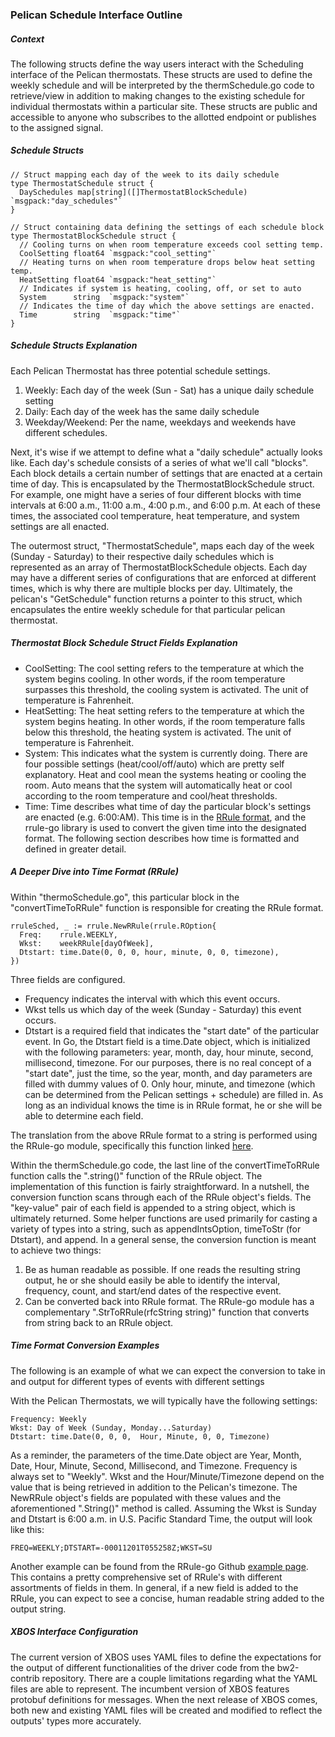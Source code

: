 ### Pelican Schedule Interface Outline

##### Context

The following structs define the way users interact with the Scheduling interface of the Pelican thermostats. These structs are used to define the weekly schedule and will be interpreted by the thermSchedule.go code to retrieve/view in addition to making changes to the existing schedule for individual thermostats within a particular site. These structs are public and accessible to anyone who subscribes to the allotted endpoint or publishes to the assigned signal.

##### Schedule Structs

```
// Struct mapping each day of the week to its daily schedule
type ThermostatSchedule struct {
  DaySchedules map[string]([]ThermostatBlockSchedule) `msgpack:"day_schedules"`
}

// Struct containing data defining the settings of each schedule block
type ThermostatBlockSchedule struct {
  // Cooling turns on when room temperature exceeds cool setting temp.
  CoolSetting float64 `msgpack:"cool_setting"`
  // Heating turns on when room temperature drops below heat setting temp.
  HeatSetting float64 `msgpack:"heat_setting"`
  // Indicates if system is heating, cooling, off, or set to auto
  System      string  `msgpack:"system"`
  // Indicates the time of day which the above settings are enacted.
  Time        string  `msgpack:"time"`
}
```

##### Schedule Structs Explanation

Each Pelican Thermostat has three potential schedule settings.
1. Weekly: Each day of the week (Sun - Sat) has a unique daily schedule setting
2. Daily: Each day of the week has the same daily schedule
3. Weekday/Weekend: Per the name, weekdays and weekends have different schedules.

Next, it's wise if we attempt to define what a "daily schedule" actually looks like. Each day's schedule consists of a series of what we'll call "blocks". Each block details a certain number of settings that are enacted at a certain time of day. This is encapsulated by the ThermostatBlockSchedule struct. For example, one might have a series of four different blocks with time intervals at 6:00 a.m., 11:00 a.m., 4:00 p.m., and 6:00 p.m. At each of these times, the associated cool temperature, heat temperature, and system settings are all enacted.

The outermost struct, "ThermostatSchedule", maps each day of the week (Sunday - Saturday) to their respective daily schedules which is represented as an array of ThermostatBlockSchedule objects. Each day may have a different series of configurations that are enforced at different times, which is why there are multiple blocks per day. Ultimately, the pelican's "GetSchedule" function returns a pointer to this struct, which encapsulates the entire weekly schedule for that particular pelican thermostat.

##### Thermostat Block Schedule Struct Fields Explanation

- CoolSetting: The cool setting refers to the temperature at which the system begins cooling. In other words, if the room temperature surpasses this threshold, the cooling system is activated. The unit of temperature is Fahrenheit.
- HeatSetting: The heat setting refers to the temperature at which the system begins heating. In other words, if the room temperature falls below this threshold, the heating system is activated. The unit of temperature is Fahrenheit.
- System: This indicates what the system is currently doing. There are four possible settings (heat/cool/off/auto) which are pretty self explanatory. Heat and cool mean the systems heating or cooling the room. Auto means that the system will automatically heat or cool according to the room temperature and cool/heat thresholds.
- Time: Time describes what time of day the particular block's settings are enacted (e.g. 6:00:AM). This time is in the [RRule format](https://tools.ietf.org/html/rfc5545), and the rrule-go library is used to convert the given time into the designated format. The following section describes how time is formatted and defined in greater detail.

##### A Deeper Dive into Time Format (RRule)

Within "thermoSchedule.go", this particular block in the "convertTimeToRRule" function is responsible for creating the RRule format.

```
rruleSched, _ := rrule.NewRRule(rrule.ROption{
  Freq:    rrule.WEEKLY,
  Wkst:    weekRRule[dayOfWeek],
  Dtstart: time.Date(0, 0, 0, hour, minute, 0, 0, timezone),
})
```

Three fields are configured.
- Frequency indicates the interval with which this event occurs.
- Wkst tells us which day of the week (Sunday - Saturday) this event occurs.
- Dtstart is a required field that indicates the "start date" of the particular event. In Go, the Dtstart field is a time.Date object, which is initialized with the following parameters: year, month, day, hour minute, second, millisecond, timezone. For our purposes, there is no real concept of a "start date", just the time, so the year, month, and day parameters are filled with dummy values of 0. Only hour, minute, and timezone (which can be determined from the Pelican settings + schedule) are filled in. As long as an individual knows the time is in RRule format, he or she will be able to determine each field.

The translation from the above RRule format to a string is performed using the RRule-go module, specifically this function linked [here](https://github.com/teambition/rrule-go/blob/master/str.go#L123).

Within the thermSchedule.go code, the last line of the convertTimeToRRule function calls the ".string()" function of the RRule object. The implementation of this function is fairly straightforward. In a nutshell, the conversion function scans through each of the RRule object's fields. The "key-value" pair of each field is appended to a string object, which is ultimately returned. Some helper functions are used primarily for casting a variety of types into a string, such as appendIntsOption, timeToStr (for Dtstart), and append. In a general sense, the conversion function is meant to achieve two things:

1. Be as human readable as possible. If one reads the resulting string output, he or she should easily be able to identify the interval, frequency, count, and start/end dates of the respective event.
2. Can be converted back into RRule format. The RRule-go module has a complementary ".StrToRRule(rfcString string)" function that converts from string back to an RRule object.

##### Time Format Conversion Examples

The following is an example of what we can expect the conversion to take in and output for different types of events with different settings

With the Pelican Thermostats, we will typically have the following settings:

```
Frequency: Weekly
Wkst: Day of Week (Sunday, Monday...Saturday)
Dtstart: time.Date(0, 0, 0,  Hour, Minute, 0, 0, Timezone)
```

As a reminder, the parameters of the time.Date object are Year, Month, Date, Hour, Minute, Second, Millisecond, and Timezone. Frequency is always set to "Weekly". Wkst and the Hour/Minute/Timezone depend on the value that is being retrieved in addition to the Pelican's timezone. The NewRRule object's fields are populated with these values and the aforementioned ".String()" method is called. Assuming the Wkst is Sunday and Dtstart is 6:00 a.m. in U.S. Pacific Standard Time, the output will look like this:

```
FREQ=WEEKLY;DTSTART=-00011201T055258Z;WKST=SU
```

Another example can be found from the RRule-go Github [example page](https://github.com/teambition/rrule-go/blob/master/example/main.go). This contains a pretty comprehensive set of RRule's with different assortments of fields in them. In general, if a new field is added to the RRule, you can expect to see a concise, human readable string added to the output string.

##### XBOS Interface Configuration

The current version of XBOS uses YAML files to define the expectations for the output of different functionalities of the driver code from the bw2-contrib repository. There are a couple limitations regarding what the YAML files are able to represent. The incumbent version of XBOS features protobuf definitions for messages. When the next release of XBOS comes, both new and existing YAML files will be created and modified to reflect the outputs' types more accurately.
